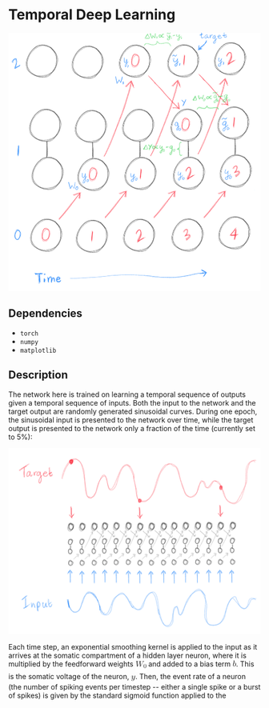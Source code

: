 # Temporal Deep Learning

![Network.png](Network.png)

## Dependencies

- `torch`
- `numpy`
- `matplotlib`

## Description

The network here is trained on learning a temporal sequence of outputs given a temporal sequence of inputs. Both the input to the network and the target output are randomly generated sinusoidal curves. During one epoch, the sinusoidal input is presented to the network over time, while the target output is presented to the network only a fraction of the time (currently set to 5%):

![InputTarget.png](InputTarget.png)

Each time step, an exponential smoothing kernel is applied to the input as it arrives at the somatic compartment of a hidden layer neuron, where it is multiplied by the feedforward weights <img alt="$W_0$" src="svgs/e0ab31cb9c791e75fc086f61bfb584f8.png?invert_in_darkmode" align=middle width="22.077825pt" height="22.46574pt"/> and added to a bias term <img alt="$b$" src="svgs/4bdc8d9bcfb35e1c9bfb51fc69687dfc.png?invert_in_darkmode" align=middle width="7.054855500000005pt" height="22.831379999999992pt"/>. This is the somatic voltage of the neuron, <img alt="$y$" src="svgs/deceeaf6940a8c7a5a02373728002b0f.png?invert_in_darkmode" align=middle width="8.649300000000004pt" height="14.155350000000013pt"/>. Then, the event rate of a neuron (the number of spiking events per timestep -- either a single spike or a burst of spikes) is given by the standard sigmoid function applied to the 